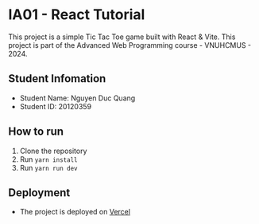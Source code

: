 # IA01 - React Tutorial

This project is a simple Tic Tac Toe game built with React & Vite.
This project is part of the Advanced Web Programming course - VNUHCMUS - 2024.

## Student Infomation

- Student Name: Nguyen Duc Quang
- Student ID: 20120359

## How to run

1. Clone the repository
2. Run `yarn install`
3. Run `yarn run dev`

## Deployment

- The project is deployed on [Vercel](https://tic-tac-toe-azure-kappa.vercel.app)
